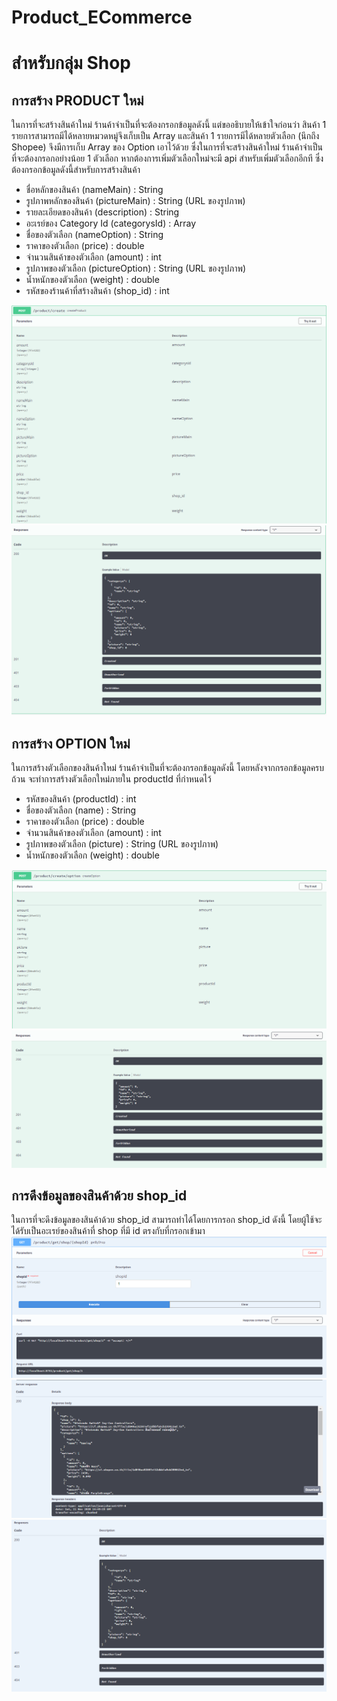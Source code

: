 # Product_ECommerce

# สำหรับกลุ่ม Shop
## การสร้าง PRODUCT ใหม่
ในการที่จะสร้างสินค้าใหม่ ร้านค้าจำเป็นที่จะต้องกรอกข้อมูลดังนี้ แต่ขออธิบายให้เข้าใจก่อนว่า สินค้า 1 รายการสามารถมีได้หลายหมวดหมู่จึงเก็บเป็น Array และสินค้า 1 รายการมีได้หลายตัวเลือก (นึกถึง Shopee) จึงมีการเก็บ Array ของ Option เอาไว้ด้วย ซึ่งในการที่จะสร้างสินค้าใหม่ ร้านค้าจำเป็นที่จะต้องกรอกอย่างน้อย 1 ตัวเลือก หากต้องการเพิ่มตัวเลือกใหม่จะมี api สำหรับเพิ่มตัวเลือกอีกที ซึ่งต้องกรอกข้อมูลดังนี้สำหรับการสร้างสินค้า
* ชื่อหลักของสินค้า (nameMain) : String
* รูปภาพหลักของสินค้า (pictureMain) : String (URL ของรูปภาพ)
* รายละเอียดของสินค้า (description) : String
* อะเรย์ของ Category Id (categorysId) : Array<Int>
* ชื่อของตัวเลือก (nameOption) : String
* ราคาของตัวเลือก (price) : double
* จำนวนสินค้าของตัวเลือก (amount) : int
* รูปภาพของตัวเลือก (pictureOption) : String (URL ของรูปภาพ)
* น้ำหนักของตัวเลือก (weight) : double
* รหัสของร้านค้าที่สร้างสินค้า (shop_id) : int
  
![](https://github.com/tanknk/Product_ECommerce/blob/main/images/create1.png)
![](https://github.com/tanknk/Product_ECommerce/blob/main/images/create2.png)

## การสร้าง OPTION ใหม่
ในการสร้างตัวเลือกของสินค้าใหม่ ร้านค้าจำเป็นที่จะต้องกรอกข้อมูลดังนี้ โดยหลังจากกรอกข้อมูลครบถ้วน จะทำการสร้างตัวเลือกใหม่ภายใน productId ที่กำหนดไว้
* รหัสของสินค้า (productId) : int
* ชื่อของตัวเลือก (name) : String
* ราคาของตัวเลือก (price) : double
* จำนวนสินค้าของตัวเลือก (amount) : int
* รูปภาพของตัวเลือก (picture) : String (URL ของรูปภาพ)
* น้ำหนักของตัวเลือก (weight) : double

![](https://github.com/tanknk/Product_ECommerce/blob/main/images/option1.png)
![](https://github.com/tanknk/Product_ECommerce/blob/main/images/option2.png)

## การดึงข้อมูลของสินค้าด้วย shop_id
ในการที่จะดึงข้อมูลของสินค้าด้วย shop_id สามารถทำได้โดยการกรอก shop_id ดังนี้ โดยผู้ใช้จะได้รับเป็นอะเรย์ของสินค้าที่ shop ที่มี id ตรงกับที่กรอกเข้ามา
![](https://github.com/tanknk/Product_ECommerce/blob/main/images/shop1.png)
![](https://github.com/tanknk/Product_ECommerce/blob/main/images/shop2.png)
![](https://github.com/tanknk/Product_ECommerce/blob/main/images/shop3.png)
